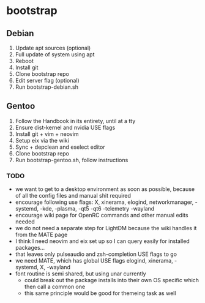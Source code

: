# bootstrap

## Debian

1. Update apt sources (optional)
2. Full update of system using apt
3. Reboot
4. Install git
5. Clone bootstrap repo
6. Edit server flag (optional)
7. Run bootstrap-debian.sh

## Gentoo

1. Follow the Handbook in its entirety, until at a tty
2. Ensure dist-kernel and nvidia USE flags
3. Install git + vim + neovim
3. Setup eix via the wiki
4. Sync + depclean and eselect editor
5. Clone bootstrap repo
6. Run bootstrap-gentoo.sh, follow instructions

### TODO

- we want to get to a desktop environment as soon as possible, because of all the config files and manual shit required
- encourage following use flags: X, xinerama, elogind, networkmanager, -systemd, -kde, -plasma, -qt5 -qt6 -telemetry -wayland
- encourage wiki page for OpenRC commands and other manual edits needed
- we do not need a separate step for LightDM because the wiki handles it from the MATE page
- I think I need neovim and eix set up so I can query easily for installed packages...
- that leaves only pulseaudio and zsh-completion USE flags to go
- we need MATE, which has global USE flags elogind, xinerama, -systemd, X, -wayland
- font routine is semi shared, but using unar currently
  - could break out the package installs into their own OS specific which then call a common one
  - this same principle would be good for themeing task as well

